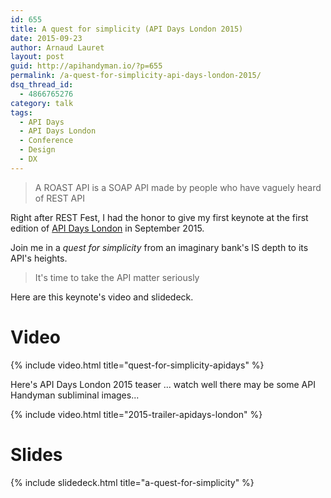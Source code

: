 ```yaml
---
id: 655
title: A quest for simplicity (API Days London 2015)
date: 2015-09-23
author: Arnaud Lauret
layout: post
guid: http://apihandyman.io/?p=655
permalink: /a-quest-for-simplicity-api-days-london-2015/
dsq_thread_id:
  - 4866765276
category: talk
tags:
  - API Days
  - API Days London
  - Conference
  - Design
  - DX
---
```

> A ROAST API is a SOAP API made by people who have vaguely heard of REST API

Right after REST Fest, I had the honor to give my first keynote at the first edition of [API Days London](http://london.apidays.io/) in September 2015. 

Join me in a *quest for simplicity* from an imaginary bank's IS depth to its API's heights.<!--more-->

> It's time to take the API matter seriously

Here are this keynote's video and slidedeck.

# Video

{% include video.html title="quest-for-simplicity-apidays" %}

Here's API Days London 2015 teaser ... watch well there may be some API Handyman subliminal images...

{% include video.html title="2015-trailer-apidays-london" %}

# Slides

{% include slidedeck.html title="a-quest-for-simplicity" %}

